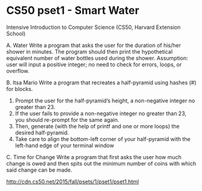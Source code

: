 # CS50 pset1 - Smart Water
Intensive Introduction to Computer Science (CS50, Harvard Extension School)

A. Water
Write a program that asks the user for the duration of his/her shower in minutes.
The program should then print the hypothetical equivalent number of water bottles used during the shower. 
Assumption: user will input a positive integer; no need to check for errors, loops, or overflow. 

B. Itsa Mario
Write a program that recreates a half-pyramid using hashes (#) for blocks. 
1. Prompt the user for the half-pyramid’s height, a non-negative integer no greater than 23. 
2. If the user fails to provide a non-negative integer no greater than 23, you should re-prompt for the same again. 
3. Then, generate (with the help of printf and one or more loops) the desired half-pyramid. 
4. Take care to align the bottom-left corner of your half-pyramid with the left-hand edge of your terminal window

C. Time for Change
Write a program that first asks the user how much change is owed 
and then spits out the minimum number of coins with which said change can be made.

http://cdn.cs50.net/2015/fall/psets/1/pset1/pset1.html

